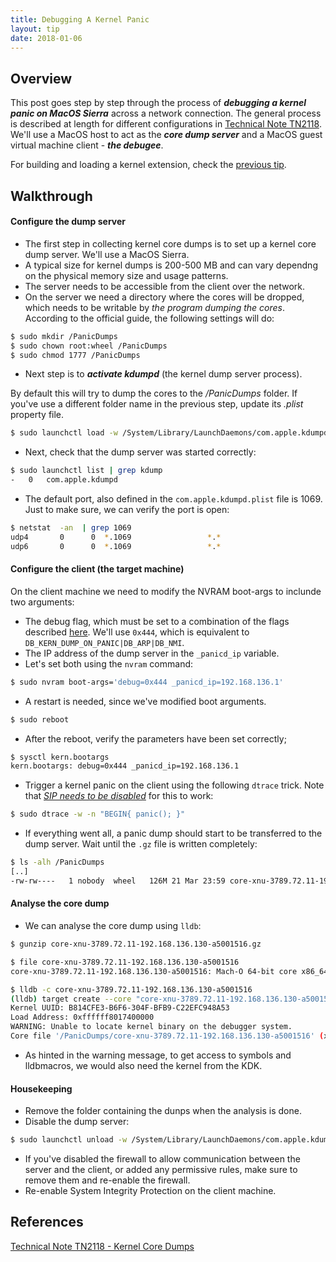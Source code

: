 ```yaml
---
title: Debugging A Kernel Panic
layout: tip
date: 2018-01-06
---
```


## Overview

This post goes step by step through the process of _**debugging a kernel panic on MacOS Sierra**_ across a network connection. The general process is described at length for different configurations in [Technical Note TN2118](https://developer.apple.com/library/content/technotes/tn2004/tn2118.html). We'll use a MacOS host to act as the _**core dump server**_  and a MacOS guest virtual machine client - _**the debugee**_.

For building and loading a kernel extension, check the [previous tip](http://craftware.xyz/tips/Building-kernel-extension.html). 

## Walkthrough

#### Configure the dump server

* The first step in collecting kernel core dumps is to set up a kernel core dump server. We'll use a MacOS Sierra.
* A typical size for kernel dumps is 200-500 MB and can vary dependng on the physical memory size and usage patterns.
* The server needs to be accessible from the client over the network. 
* On the server we need a directory where the cores will be dropped, which needs to be writable by _the program dumping the cores_. According to the official guide, the following settings will do:

```bash
$ sudo mkdir /PanicDumps
$ sudo chown root:wheel /PanicDumps
$ sudo chmod 1777 /PanicDumps
```
* Next step is to *__activate kdumpd__* (the kernel dump server process).

<div class="box-note">
By default this will try to dump the cores to the <i>/PanicDumps</i> folder. If you've use a different folder name in the previous step, update its <i>.plist</i> property file.
</div>

```bash
$ sudo launchctl load -w /System/Library/LaunchDaemons/com.apple.kdumpd.plist
```
* Next, check that the dump server was started correctly:

```bash
$ sudo launchctl list | grep kdump
-	0	com.apple.kdumpd
```
* The default port, also defined in the ```com.apple.kdumpd.plist``` file is 1069. Just to make sure, we can verify the port is open:

```bash
$ netstat  -an  | grep 1069
udp4       0      0  *.1069                 *.*
udp6       0      0  *.1069                 *.*
```

#### Configure the client (the target machine)

On the client machine we need to modify the NVRAM boot-args to inclunde two arguments:
* The debug flag, which must be set to a combination of the flags described [here](https://developer.apple.com/library/content/technotes/tn2004/tn2118.html#SECDEBUGFLAGS). We'll use ```0x444```, which is equivalent to ```DB_KERN_DUMP_ON_PANIC|DB_ARP|DB_NMI```.
* The IP address of the dump server in the ```_panicd_ip``` variable.
* Let's set both using the ```nvram``` command:

```bash
$ sudo nvram boot-args='debug=0x444 _panicd_ip=192.168.136.1'
```
* A restart is needed, since we've modified boot arguments. 

```bash
$ sudo reboot
```
* After the reboot, verify the parameters have been set correctly;

```bash
$ sysctl kern.bootargs
kern.bootargs: debug=0x444 _panicd_ip=192.168.136.1
```
* Trigger a kernel panic on the client using the following ```dtrace``` trick. Note that [_SIP needs to be disabled_](http://craftware.xyz/tips/Disable-rootless.html) for this to work:

```bash
$ sudo dtrace -w -n "BEGIN{ panic(); }"
```

* If everything went all, a panic dump should start to be transferred to the dump server. Wait until the ```.gz``` file is written completely:

```bash
$ ls -alh /PanicDumps
[..]
-rw-rw----   1 nobody  wheel   126M 21 Mar 23:59 core-xnu-3789.72.11-192.168.136.130-a5001516.gz
```

#### Analyse the core dump

* We can analyse the core dump using ```lldb```:

```bash
$ gunzip core-xnu-3789.72.11-192.168.136.130-a5001516.gz

$ file core-xnu-3789.72.11-192.168.136.130-a5001516
core-xnu-3789.72.11-192.168.136.130-a5001516: Mach-O 64-bit core x86_64

$ lldb -c core-xnu-3789.72.11-192.168.136.130-a5001516
(lldb) target create --core "core-xnu-3789.72.11-192.168.136.130-a5001516"
Kernel UUID: B814CFE3-B6F6-304F-BFB9-C22EFC948A53
Load Address: 0xffffff8017400000
WARNING: Unable to locate kernel binary on the debugger system.
Core file '/PanicDumps/core-xnu-3789.72.11-192.168.136.130-a5001516' (x86_64) was loaded.
```

* As hinted in the warning message, to get access to symbols and lldbmacros, we would also need the kernel from the KDK.

#### Housekeeping

* Remove the folder containing the dunps when the analysis is done.
* Disable the dump server:

```bash
$ sudo launchctl unload -w /System/Library/LaunchDaemons/com.apple.kdumpd.plist
```
* If you've disabled the firewall to allow communication between the server and the client, or added any permissive rules, make sure to remove them and re-enable the firewall.
* Re-enable System Integrity Protection on the client machine.

## References
[Technical Note TN2118 - Kernel Core Dumps](https://developer.apple.com/library/content/technotes/tn2004/tn2118.html)
